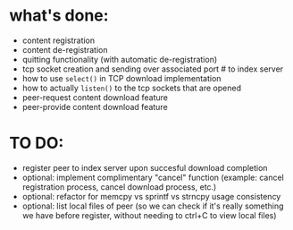 # what's done:
- content registration
- content de-registration
- quitting functionality (with automatic de-registration)
- tcp socket creation and sending over associated port # to index server
- how to use `select()` in TCP download implementation
- how to actually `listen()` to the tcp sockets that are opened
- peer-request content download feature
- peer-provide content download feature

# TO DO:
- register peer to index server upon succesful download completion
- optional: implement complimentary "cancel" function (example: cancel registration process, cancel download process, etc.)
- optional: refactor for memcpy vs sprintf vs strncpy usage consistency
- optional: list local files of peer (so we can check if it's really something we have before register, without needing to ctrl+C to view local files)